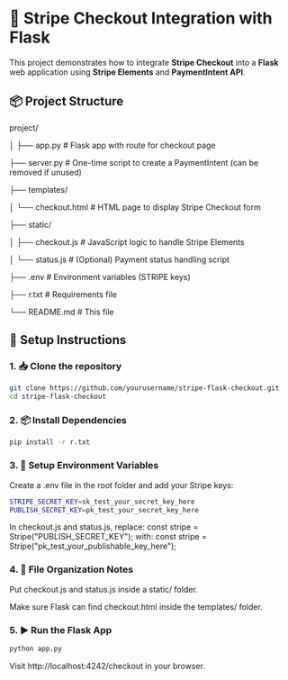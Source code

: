 # 🧾 Stripe Checkout Integration with Flask

This project demonstrates how to integrate **Stripe Checkout** into a **Flask** web application using **Stripe Elements** and **PaymentIntent API**.

## 📦 Project Structure

project/

│
├── app.py # Flask app with route for checkout page

├── server.py # One-time script to create a PaymentIntent (can be removed if unused)

├── templates/

│ └── checkout.html # HTML page to display Stripe Checkout form

├── static/

│ ├── checkout.js # JavaScript logic to handle Stripe Elements

│ └── status.js # (Optional) Payment status handling script

├── .env # Environment variables (STRIPE keys)

├── r.txt # Requirements file

└── README.md # This file


## 🚀 Setup Instructions

### 1. 📥 Clone the repository

```bash
git clone https://github.com/yourusername/stripe-flask-checkout.git
cd stripe-flask-checkout
```


### 2. 📦 Install Dependencies
```bash
pip install -r r.txt
```

### 3. 🔐 Setup Environment Variables
Create a .env file in the root folder and add your Stripe keys:

```bash
STRIPE_SECRET_KEY=sk_test_your_secret_key_here
PUBLISH_SECRET_KEY=pk_test_your_secret_key_here
```

In checkout.js and status.js, replace: const stripe = Stripe("PUBLISH_SECRET_KEY");
with: const stripe = Stripe("pk_test_your_publishable_key_here");

### 4. 📂 File Organization Notes
Put checkout.js and status.js inside a static/ folder.

Make sure Flask can find checkout.html inside the templates/ folder.

### 5. ▶️ Run the Flask App
```bash
python app.py
```

Visit http://localhost:4242/checkout in your browser.
